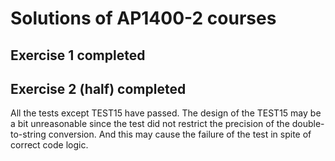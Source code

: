 # Solutions of AP1400-2 courses
## Exercise 1 completed
## Exercise 2 (half) completed
All the tests except TEST15 have passed. The design of the TEST15 may be a bit unreasonable since the test did not restrict the precision of the double-to-string conversion. And this may cause the failure of the test in spite of correct code logic.
